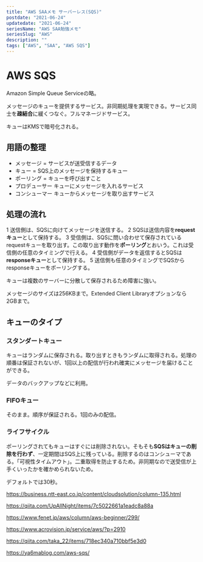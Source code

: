 ```yaml
---
title: "AWS SAAメモ サーバーレス(SQS)"
postdate: "2021-06-24"
updatedate: "2021-06-24"
seriesName: "AWS SAA勉強メモ"
seriesSlug: "AWS"
description: ""
tags: ["AWS", "SAA", "AWS SQS"]
---
```


# AWS SQS

Amazon Simple Queue Serviceの略。

メッセージのキューを提供するサービス。非同期処理を実現できる。サービス同士を**疎結合**に緩くつなぐ。フルマネージドサービス。

キューはKMSで暗号化される。

## 用語の整理

- メッセージ = サービスが送受信するデータ
- キュー = SQS上のメッセージを保持するキュー
- ポーリング = キューを呼び出すこと
- プロデューサー キューにメッセージを入れるサービス
- コンシューマー キューからメッセージを取り出すサービス

## 処理の流れ

1 送信側は、SQSに向けてメッセージを送信する。
2 SQSは送信内容を**requestキュー**として保持する。
3 受信側は、SQSに問い合わせて保存されているrequestキューを取り出す。この取り出す動作を**ポーリング**とおいう。これは受信側の任意のタイミングで行える。
4 受信側がデータを返信するとSQSは**responseキュー**として保持する。
5 送信側も任意のタイミングでSQSからresponseキューをポーリングする。

キューは複数のサーバーに分散して保存されるため障害に強い。

メッセージのサイズは256KBまで。Extended Client Libraryオプションなら2GBまで。

## キューのタイプ

### スタンダートキュー

キューはランダムに保存される。取り出すときもランダムに取得される。処理の順番は保証されないが、1回以上の配信が行われ確実にメッセージを届けることができる。

データのバックアップなどに利用。

### FIFOキュー

そのまま。順序が保証される。1回のみの配信。

### ライフサイクル

ポーリングされてもキューはすぐには削除されない。そもそも**SQSはキューの削除を行わず**、一定期間はSQS上に残っている。削除するのはコンシューマである。「可視性タイムアウト」。二重取得を防止するため。非同期なので送受信が上手くいったかを確かめられないため。

デフォルトでは30秒。


https://business.ntt-east.co.jp/content/cloudsolution/column-135.html

https://qiita.com/UpAllNight/items/7c5022661a1eadc8a88a

https://www.fenet.jp/aws/column/aws-beginner/299/

https://www.acrovision.jp/service/aws/?p=2910

https://qiita.com/taka_22/items/718ec340a710bbf5e3d0

https://ya6mablog.com/aws-sqs/


